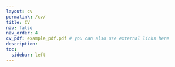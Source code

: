 ```yaml
---
layout: cv
permalink: /cv/
title: CV
nav: false
nav_order: 4
cv_pdf: example_pdf.pdf # you can also use external links here
description:
toc:
  sidebar: left
---
```

